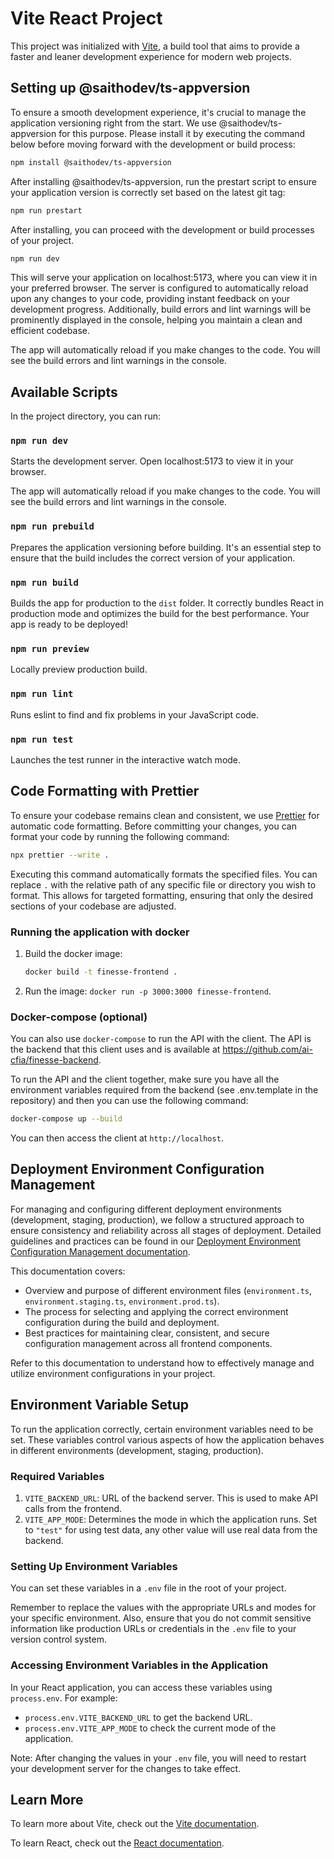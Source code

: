 # Vite React Project

This project was initialized with [Vite](https://vitejs.dev/), a build tool
that aims to provide a faster and leaner development experience for modern web
projects.

## Setting up @saithodev/ts-appversion

To ensure a smooth development experience, it's crucial to manage the
application versioning right from the start. We use @saithodev/ts-appversion
for this purpose. Please install it by executing the command below before
moving forward with the development or build process:

```bash
npm install @saithodev/ts-appversion
```

After installing @saithodev/ts-appversion, run the prestart script to ensure
your application version is correctly set based on the latest git tag:

```bash
npm run prestart
```

After installing, you can proceed with the development or build processes of
your project.

```bash
npm run dev
```

This will serve your application on localhost:5173, where you can view
it in your preferred browser. The server is configured to automatically reload
upon any changes to your code, providing instant feedback on your development
progress. Additionally, build errors and lint warnings will be prominently
displayed in the console, helping you maintain a clean and efficient
codebase.

The app will automatically reload if you make changes to the code. You will see
the build errors and lint warnings in the console.

## Available Scripts

In the project directory, you can run:

### `npm run dev`

Starts the development server. Open localhost:5173 to view it in your
browser.

The app will automatically reload if you make changes to the code. You will see
the build errors and lint warnings in the console.

### `npm run prebuild`

Prepares the application versioning before building. It's an essential step to
ensure that the build includes the correct version of your application.

### `npm run build`

Builds the app for production to the `dist` folder. It correctly bundles React
in production mode and optimizes the build for the best performance. Your app
is ready to be deployed!

### `npm run preview`

Locally preview production build.

### `npm run lint`

Runs eslint to find and fix problems in your JavaScript code.

### `npm run test`

Launches the test runner in the interactive watch mode.

## Code Formatting with Prettier

To ensure your codebase remains clean and consistent, we use
[Prettier](https://prettier.io/) for automatic code formatting. Before
committing your changes, you can format your code by running the following
command:

```bash
npx prettier --write .
```

Executing this command automatically formats the specified files. You can
replace `.` with the relative path of any specific file or directory you wish
to format. This allows for targeted formatting, ensuring that only the desired
sections of your codebase are adjusted.

### Running the application with docker

1. Build the docker image:

   ```bash
   docker build -t finesse-frontend .
   ```

2. Run the image: `docker run -p 3000:3000 finesse-frontend`.

### Docker-compose (optional)

You can also use `docker-compose` to run the API with the client. The API is the
backend that this client uses and is available at
<https://github.com/ai-cfia/finesse-backend>.

To run the API and the client together, make sure you have all the environment
variables required from the backend (see .env.template in the repository) and
then you can use the following command:

```bash
docker-compose up --build
```

You can then access the client at `http://localhost`.

## Deployment Environment Configuration Management

For managing and configuring different deployment environments (development,
staging, production), we follow a structured approach to ensure consistency and
reliability across all stages of deployment. Detailed guidelines and practices
can be found in our [Deployment Environment Configuration Management
documentation](https://github.com/ai-cfia/dev-rel-docs/blob/103-documentation-request-environment-configuration-guidelines/TypeScript-AppVersion/DEPLOYMENT_ENV_CONFIG_MANAGEMENT.md).

This documentation covers:

- Overview and purpose of different environment files (`environment.ts`,
`environment.staging.ts`, `environment.prod.ts`).
- The process for selecting and applying the correct environment configuration
during the build and deployment.
- Best practices for maintaining clear, consistent, and secure configuration
management across all frontend components.

Refer to this documentation to understand how to effectively manage and utilize
environment configurations in your project.

## Environment Variable Setup

To run the application correctly, certain environment variables need to be set.
These variables control various aspects of how the application behaves in
different environments (development, staging, production).

### Required Variables

1. `VITE_BACKEND_URL`: URL of the backend server. This is used to make API
calls from the frontend.
2. `VITE_APP_MODE`: Determines the mode in which the application runs. Set to
`"test"` for using test data, any other value will use real data from the
backend.

### Setting Up Environment Variables

You can set these variables in a `.env` file in the root of your project.

Remember to replace the values with the appropriate URLs and modes for your
specific environment. Also, ensure that you do not commit sensitive information
like production URLs or credentials in the `.env` file to your version control
system.

### Accessing Environment Variables in the Application

In your React application, you can access these variables using `process.env`.
For example:

- `process.env.VITE_BACKEND_URL` to get the backend URL.
- `process.env.VITE_APP_MODE` to check the current mode of the application.

Note: After changing the values in your `.env` file, you will need to restart
your development server for the changes to take effect.

## Learn More

To learn more about Vite, check out the [Vite
documentation](https://vitejs.dev/guide/).

To learn React, check out the [React documentation](https://reactjs.org/).
